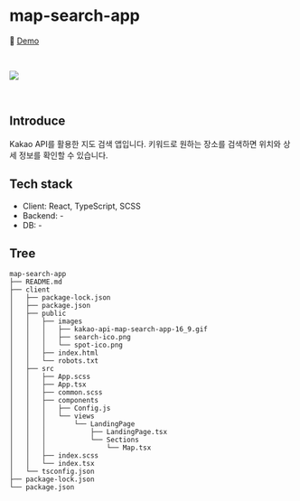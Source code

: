 # map-search-app

📎 [Demo](https://fromnowwon.github.io/map-search-app/)

<br/>

![](./public/images/kakao-api-map-search-app-16_9.gif)

<br />

## Introduce
Kakao API를 활용한 지도 검색 앱입니다.
키워드로 원하는 장소를 검색하면 위치와 상세 정보를 확인할 수 있습니다.

## Tech stack
- Client: React, TypeScript, SCSS
- Backend: -
- DB: -

## Tree
```
map-search-app
├── README.md
├── client
│   ├── package-lock.json
│   ├── package.json
│   ├── public
│   │   ├── images
│   │   │   ├── kakao-api-map-search-app-16_9.gif
│   │   │   ├── search-ico.png
│   │   │   └── spot-ico.png
│   │   ├── index.html
│   │   └── robots.txt
│   ├── src
│   │   ├── App.scss
│   │   ├── App.tsx
│   │   ├── common.scss
│   │   ├── components
│   │   │   ├── Config.js
│   │   │   └── views
│   │   │       └── LandingPage
│   │   │           ├── LandingPage.tsx
│   │   │           └── Sections
│   │   │               └── Map.tsx
│   │   ├── index.scss
│   │   └── index.tsx
│   └── tsconfig.json
├── package-lock.json
└── package.json
```